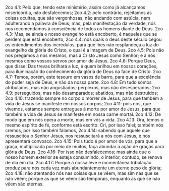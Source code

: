 2co 4.1: Pelo que, tendo este ministério, assim como já alcançamos misericórdia, não desfalecemos;
2co 4.2: pelo contrário, rejeitamos as coisas ocultas, que são vergonhosas, não andando com astúcia, nem adulterando a palavra de Deus; mas, pela manifestação da verdade, nós nos recomendamos à consciência de todos os homens diante de Deus.
2co 4.3: Mas, se ainda o nosso evangelho está encoberto, é naqueles que se perdem que está encoberto,
2co 4.4: nos quais o deus deste século cegou os entendimentos dos incrédulos, para que lhes não resplandeça a luz do evangelho da glória de Cristo, o qual é a imagem de Deus.
2co 4.5: Pois não nos pregamos a nós mesmos, mas a Cristo Jesus como Senhor; e a nós mesmos como vossos servos por amor de Jesus.
2co 4.6: Porque Deus, que disse: Das trevas brilhará a luz, é quem brilhou em nossos corações, para iluminação do conhecimento da glória de Deus na face de Cristo.
2co 4.7: Temos, porém, este tesouro em vasos de barro, para que a excelência do poder seja de Deus, e não da nossa parte.
2co 4.8: Em tudo somos atribulados, mas não angustiados; perplexos, mas não desesperados;
2co 4.9: perseguidos, mas não desamparados; abatidos, mas não destruídos;
2co 4.10: trazendo sempre no corpo o morrer de Jesus, para que também a vida de Jesus se manifeste em nossos corpos;
2co 4.11: pois nós, que vivemos, estamos sempre entregues à morte por amor de Jesus, para que também a vida de Jesus se manifeste em nossa carne mortal.
2co 4.12: De modo que em nós opera a morte, mas em vós a vida.
2co 4.13: Ora, temos o mesmo espírito de fé, conforme está escrito: Cri, por isso falei; também nós cremos, por isso também falamos,
2co 4.14: sabendo que aquele que ressuscitou o Senhor Jesus, nos ressuscitará a nós com Jesus, e nos apresentará convosco.
2co 4.15: Pois tudo é por amor de vós, para que a graça, multiplicada por meio de muitos, faça abundar a ação de graças para glória de Deus.
2co 4.16: Por isso não desfalecemos; mas ainda que o nosso homem exterior se esteja consumindo, o interior, contudo, se renova de dia em dia.
2co 4.17: Porque a nossa leve e momentânea tribulação produz para nós cada vez mais abundantemente um eterno peso de glória;
2co 4.18: não atentando nós nas coisas que se vêem, mas sim nas que se não vêem; porque as que se vêem são temporais, enquanto as que se não vêem são eternas.
